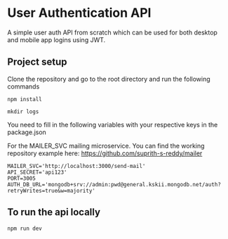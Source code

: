 # User Authentication API

A simple user auth API from scratch which can be used for both desktop and mobile app logins using JWT.

## Project setup

Clone the repository and go to the root directory and run the following commands

```
npm install
```

```
mkdir logs
```

You need to fill in the following variables with your respective keys in the package.json

For the MAILER_SVC mailing microservice. You can find the working repository example here: https://github.com/suprith-s-reddy/mailer

```
MAILER_SVC='http://localhost:3000/send-mail'
API_SECRET='api123'
PORT=3005
AUTH_DB_URL='mongodb+srv://admin:pwd@general.kskii.mongodb.net/auth?retryWrites=true&w=majority'

```

## To run the api locally

```
npm run dev
```
